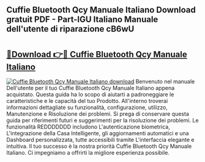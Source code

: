 ## Cuffie Bluetooth Qcy Manuale Italiano Download gratuit PDF - Part-IGU Italiano Manuale dell'utente di riparazione cB6wU

# <h2><a href="http://dfgqzuo.blite.top/?on=Cuffie+Bluetooth+Qcy+Manuale+Italiano">🔗Download 👉🔴 Cuffie Bluetooth Qcy Manuale Italiano</a></h2>

[![Cuffie Bluetooth Qcy Manuale Italiano download](https://i.imgur.com/lujVjoI.png)](http://dfgqzuo.blite.top/?on=Cuffie+Bluetooth+Qcy+Manuale+Italiano)
Benvenuto nel manuale Dell'utente per il tuo Cuffie Bluetooth Qcy Manuale Italiano appena acquistato. Questa guida ha lo scopo di aiutarti a padroneggiare le caratteristiche e le capacità del tuo Prodotto. All'interno troverai informazioni dettagliate su funzionalità, configurazione, utilizzo, Manutenzione e Risoluzione dei problemi. Si prega di conservare questa guida per riferimenti futuri e suggerimenti per la risoluzione dei problemi. Le funzionalità REDDDDDDD includono L'autenticazione biometrica, L'integrazione della Casa Intelligente, gli aggiornamenti automatici e una Dashboard personalizzata, tutte accessibili tramite L'interfaccia elegante e intuitiva. Il tuo successo è la nostra priorità Cuffie Bluetooth Qcy Manuale Italiano. Ci impegniamo a offrirti la migliore esperienza possibile.
